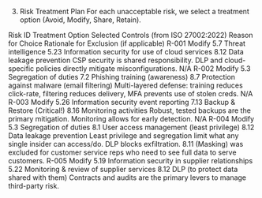 3. Risk Treatment Plan
For each unacceptable risk, we select a treatment option (Avoid, Modify, Share, Retain).

Risk ID	Treatment Option	Selected Controls (from ISO 27002:2022)	Reason for Choice	Rationale for Exclusion (if applicable)
R-001	Modify	5.7 Threat intelligence
5.23 Information security for use of cloud services
8.12 Data leakage prevention	CSP security is shared responsibility. DLP and cloud-specific policies directly mitigate misconfigurations.	N/A
R-002	Modify	5.3 Segregation of duties
7.2 Phishing training (awareness)
8.7 Protection against malware (email filtering)	Multi-layered defense: training reduces click-rate, filtering reduces delivery, MFA prevents use of stolen creds.	N/A
R-003	Modify	5.26 Information security event reporting
7.13 Backup & Restore (Critical!)
8.16 Monitoring activities	Robust, tested backups are the primary mitigation. Monitoring allows for early detection.	N/A
R-004	Modify	5.3 Segregation of duties
8.1 User access management (least privilege)
8.12 Data leakage prevention	Least privilege and segregation limit what any single insider can access/do. DLP blocks exfiltration.	8.11 (Masking) was excluded for customer service reps who need to see full data to serve customers.
R-005	Modify	5.19 Information security in supplier relationships
5.22 Monitoring & review of supplier services
8.12 DLP (to protect data shared with them)	Contracts and audits are the primary levers to manage third-party risk.